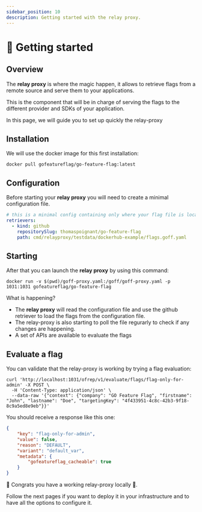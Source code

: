 ```yaml
---
sidebar_position: 10
description: Getting started with the relay proxy.
---
```


# 🏁 Getting started

## Overview
The **relay proxy** is where the magic happen, it allows to retrieve flags from a remote source and serve them to your applications.

This is the component that will be in charge of serving the flags to the different provider and SDKs of your application.

In this page, we will guide you to set up quickly the relay-proxy

## Installation

We will use the docker image for this first installation:

```shell
docker pull gofeatureflag/go-feature-flag:latest
```

## Configuration

Before starting your **relay proxy** you will need to create a minimal configuration file.  

```yaml title="goff-proxy.yaml"
# this is a minimal config containing only where your flag file is located 
retrievers:
  - kind: github
    repositorySlug: thomaspoignant/go-feature-flag
    path: cmd/relayproxy/testdata/dockerhub-example/flags.goff.yaml
```

## Starting
After that you can launch the **relay proxy** by using this command:
```shell
docker run -v $(pwd)/goff-proxy.yaml:/goff/goff-proxy.yaml -p 1031:1031 gofeatureflag/go-feature-flag
```

What is happening?
- The **relay proxy** will read the configuration file and use the github retriever to load the flags from the configuration file.
- The relay-proxy is also starting to poll the file regurarly to check if any changes are happening.
- A set of APIs are available to evaluate the flags

## Evaluate a flag
You can validate that the relay-proxy is working by trying a flag evaluation:

```shell
curl 'http://localhost:1031/ofrep/v1/evaluate/flags/flag-only-for-admin' -X POST \
  -H 'Content-Type: application/json' \
  --data-raw '{"context": {"company": "GO Feature Flag", "firstname": "John", "lastname": "Doe", "targetingKey": "4f433951-4c8c-42b3-9f18-8c9a5ed8e9eb"}}'
```

You should receive a response like this one:
```json
{
    "key": "flag-only-for-admin",
    "value": false,
    "reason": "DEFAULT",
    "variant": "default_var",
    "metadata": {
        "gofeatureflag_cacheable": true
    }
}
```

🎉 Congrats you have a working relay-proxy locally 🎉.

Follow the next pages if you want to deploy it in your infrastructure and to have all the options to configure it.


